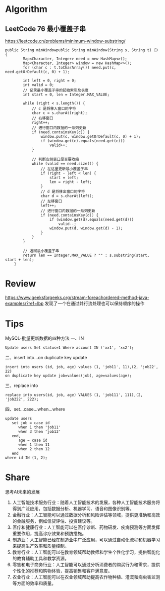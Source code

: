 # Algorithm

## LeetCode 76 最小覆盖子串
https://leetcode.cn/problems/minimum-window-substring/
```
public String minWindowpublic String minWindow(String s, String t) {) {
        Map<Character, Integer> need = new HashMap<>();
        Map<Character, Integer> window = new HashMap<>();
        for (char c : t.toCharArray()) need.put(c, need.getOrDefault(c, 0) + 1);

        int left = 0, right = 0;
        int valid = 0;
        // 记录最小覆盖子串的起始索引及长度
        int start = 0, len = Integer.MAX_VALUE;

        while (right < s.length()) {
            // c 是将移入窗口的字符
            char c = s.charAt(right);
            // 右移窗口
            right++;
            // 进行窗口内数据的一系列更新
            if (need.containsKey(c)) {
                window.put(c, window.getOrDefault(c, 0) + 1);
                if (window.get(c).equals(need.get(c)))
                    valid++;
            }

            // 判断左侧窗口是否要收缩
            while (valid == need.size()) {
                // 在这里更新最小覆盖子串
                if (right - left < len) {
                    start = left;
                    len = right - left;
                }
                // d 是将移出窗口的字符
                char d = s.charAt(left);
                // 左移窗口
                left++;
                // 进行窗口内数据的一系列更新
                if (need.containsKey(d)) {
                    if (window.get(d).equals(need.get(d)))
                        valid--;
                    window.put(d, window.get(d) - 1);
                }
            }
        }

        // 返回最小覆盖子串
        return len == Integer.MAX_VALUE ? "" : s.substring(start, start + len);
    }
```



# Review
https://www.geeksforgeeks.org/stream-foreachordered-method-java-examples/?ref=lbp
发现了一个在通过并行流处理也可以保持顺序的操作



# Tips
MySQL-批量更新数据的四种方法
一、IN
```
Update users Set status=1 Where account IN ('xx1', 'xx2');
```

二、insert into...on duplicate key update
```
insert into users (id, job, age) values (1, 'job11', 11),(2, 'job22', 22)
on duplicate key update job=values(job), age=values(age);
```

三、replace into
```
replace into users(id, job, age) VALUES (1, 'job111', 111),(2, 'job222', 222);
```

四、set...case...when...where
```
update users
   set job = case id
      when 1 then 'job11'
      when 3 then 'job13'
   end,
      age = case id
      when 1 then 11
      when 2 then 12
   end
where id IN (1, 2);
```



# Share
思考AI未来的发展
1. 人工智能技术服务行业：随着人工智能技术的发展，各种人工智能技术服务将得到广泛应用，包括数据分析、机器学习、语音和图像识别等。
2. 金融行业：人工智能可以通过数据分析和风险评估等领域，提供更准确和高效的金融服务，例如信贷评估、投资建议等。
3. 医疗和健康行业：人工智能可以在医疗诊断、药物研发、疾病预测等方面发挥重要作用，提高诊疗效果和预防措施。
4. 制造业：人工智能已经在制造业中广泛应用，可以通过自动化流程和机器学习来提高生产效率和质量控制。
5. 教育行业：人工智能可以在教育领域帮助教师和学生个性化学习，提供智能化的教育辅助工具和教学资源。
6. 零售和电子商务行业：人工智能可以通过分析消费者的购买行为和需求，提供个性化的推荐和购物体验，提高销售和客户满意度。
7. 农业行业：人工智能可以在农业领域帮助提高农作物种植、灌溉和病虫害监测等方面的效率和质量。